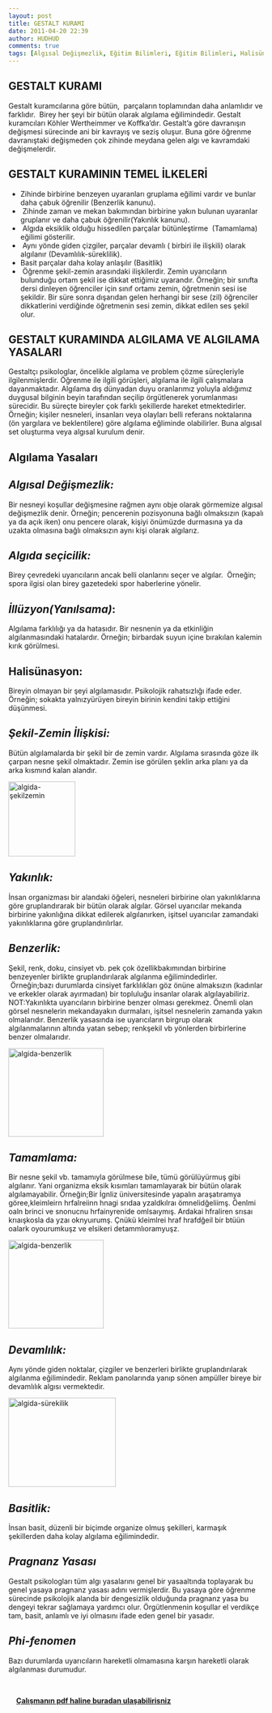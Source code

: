 ```yaml
---
layout: post
title: GESTALT KURAMI
date: 2011-04-20 22:39
author: HUDHUD
comments: true
tags: [Algısal Değişmezlik, Eğitim Bilimleri, Eğitim Bilimleri, Halisünasyon, Phi-fenomen, Pragnanz Yasası, Şekil-Zemin İlişkisi]
---
```

<h2><strong>GESTALT KURAMI</strong></h2>
Gestalt kuramcılarına göre bütün,  parçaların toplamından daha anlamlıdır ve farklıdır.  Birey her şeyi bir bütün olarak algılama eğilimindedir. Gestalt kuramcıları Köhler Wertheimmer ve Koffka’dır. Gestalt’a göre davranışın değişmesi sürecinde ani bir kavrayış ve seziş oluşur. Buna göre öğrenme davranıştaki değişmeden çok zihinde meydana gelen algı ve kavramdaki değişmelerdir.
<h2><strong>GESTALT KURAMININ TEMEL İLKELER</strong>İ</h2>
<ul>
	<li>Zihinde birbirine benzeyen uyaranları gruplama eğilimi vardır ve bunlar daha çabuk öğrenilir (Benzerlik kanunu).</li>
	<li> Zihinde zaman ve mekan bakımından birbirine yakın bulunan uyaranlar gruplanır ve daha çabuk öğrenilir(Yakınlık kanunu).</li>
	<li> Algıda eksiklik olduğu hissedilen parçalar bütünleştirme  (Tamamlama) eğilimi gösterilir.</li>
	<li> Aynı yönde giden çizgiler, parçalar devamlı ( birbiri ile ilişkili) olarak algılanır (Devamlılık-süreklilik).</li>
	<li>Basit parçalar daha kolay anlaşılır (Basitlik)</li>
	<li> Öğrenme şekil-zemin arasındaki ilişkilerdir. Zemin uyarıcıların bulunduğu ortam şekil ise dikkat ettiğimiz uyarandır. Örneğin; bir sınıfta dersi dinleyen öğrenciler için sınıf ortamı zemin, öğretmenin sesi ise şekildir. Bir süre sonra dışarıdan gelen herhangi bir sese (zil) öğrenciler dikkatlerini verdiğinde öğretmenin sesi zemin, dikkat edilen ses şekil olur.</li>
</ul>
<h2><strong>GESTALT KURAMINDA ALGILAMA VE ALGILAMA YASALARI</strong></h2>
Gestaltçı psikologlar, öncelikle algılama ve problem çözme süreçleriyle ilgilenmişlerdir. Öğrenme ile ilgili görüşleri, algılama ile ilgili çalışmalara dayanmaktadır. Algılama dış dünyadan duyu oranlarımız yoluyla aldığımız duygusal bilginin beyin tarafından seçilip örgütlenerek yorumlanması sürecidir. Bu süreçte bireyler çok farklı şekillerde hareket etmektedirler. Örneğin; kişiler nesneleri, insanları veya olayları belli referans noktalarına (ön yargılara ve beklentilere) göre algılama eğliminde olabilirler. Buna algısal set oluşturma veya algısal kurulum denir.
<h2><strong>Algılama Yasaları</strong></h2>
<h2><strong>
<em>Algısal Değişmezlik:</em></strong></h2>
Bir nesneyi koşullar değişmesine rağmen aynı obje olarak görmemize algısal değişmezlik denir. Örneğin; pencerenin pozisyonuna bağlı olmaksızın (kapalı ya da açık iken) onu pencere olarak, kişiyi önümüzde durmasına ya da uzakta olmasına bağlı olmaksızın aynı kişi olarak algılarız.
<h2><em><strong>Algıda seçicilik:</strong></em></h2>
Birey çevredeki uyarıcıların ancak belli olanlarını seçer ve algılar.  Örneğin; spora ilgisi olan birey gazetedeki spor haberlerine yönelir.
<h2><em><strong>İllüzyon(Yanılsama)</strong></em>:</h2>
Algılama farklılığı ya da hatasıdır. Bir nesnenin ya da etkinliğin algılanmasındaki hatalardır. Örneğin; birbardak suyun içine bırakılan kalemin kırık görülmesi.
<h2><strong>Halisünasyon: </strong></h2>
Bireyin olmayan bir şeyi algılamasıdır. Psikolojik rahatsızlığı ifade eder. Örneğin; sokakta yalnızyürüyen bireyin birinin kendini takip ettiğini düşünmesi.
<h2><em><strong>Şekil-Zemin İlişkisi: </strong></em></h2>
Bütün algılamalarda bir şekil bir de zemin vardır. Algılama sırasında göze ilk çarpan nesne şekil olmaktadır. Zemin ise görülen şeklin arka planı ya da arka kısmınd kalan alandır.

<a href="http://egitimvaktim.com/gestalt-kurami/algida-sekilzemin" rel="attachment wp-att-8269"><img class="alignnone size-full wp-image-8269" alt="algida-şekilzemin" src="http://egitimvaktim.com/dosyalar/2011/04/algida-şekilzemin.gif" width="132" height="148" /></a>
<h2><em><strong>Yakınlık:</strong></em></h2>
İnsan organizması bir alandaki öğeleri, nesneleri birbirine olan yakınlıklarına göre gruplandırarak bir bütün olarak algılar. Görsel uyarıcılar mekanda birbirine yakınlığına dikkat edilerek algılanırken, işitsel uyarıcılar zamandaki yakınlıklarına göre gruplandırılırlar.
<h2><em><strong>Benzerlik:</strong></em></h2>
Şekil, renk, doku, cinsiyet vb. pek çok özellikbakımından birbirine benzeyenler birlikte gruplandırılarak algılanma eğilimindedirler.  Örneğin;bazı durumlarda cinsiyet farklılıkları göz önüne almaksızın (kadınlar ve erkekler olarak ayırmadan) bir topluluğu insanlar olarak algılayabiliriz. NOT:Yakınlıkta uyarıcıların birbirine benzer olması gerekmez. Önemli olan görsel nesnelerin mekandayakın durmaları, işitsel nesnelerin zamanda yakın olmalarıdır. Benzerlik yasasında ise uyarıcıların birgrup olarak algılanmalarının altında yatan sebep; renkşekil vb yönlerden birbirlerine benzer olmalarıdır.

<a href="http://egitimvaktim.com/gestalt-kurami/algida-benzerlik" rel="attachment wp-att-8270"><img class="alignnone size-full wp-image-8270" alt="algida-benzerlik" src="http://egitimvaktim.com/dosyalar/2011/04/algida-benzerlik.png" width="188" height="175" /></a>
<h2><em><strong>Tamamlama:</strong></em></h2>
Bir nesne şekil vb. tamamıyla görülmese bile, tümü görülüyürmuş gibi algılanır. Yani organizma eksik kısımları tamamlayarak bir bütün olarak algılamayabilir. Örneğin;Bir İgnliz üniversitesinde yapalın araşatıramya göree,kleimleirn hrfalreiinn hnagi srıdaa yzaldkılraı ömnelidğeliimş. Öenlmi oaln brinci ve snonucnu hrfainyrenide omlsaıymış. Ardakai hfraliren srısaı krıaışkosla da yzaı oknyuırumş. Çnükü kleimlrei hraf hrafdğeil bir btüün oalark oyourumkuşz ve elsikeri detammlıoramyuşz.

<a href="http://egitimvaktim.com/gestalt-kurami/algida-benzerlik-2" rel="attachment wp-att-8271"><img class="alignnone size-full wp-image-8271" alt="algida-benzerlik" src="http://egitimvaktim.com/dosyalar/2011/04/algida-benzerlik1.png" width="188" height="175" /></a>
<h2><em><strong>Devamlılık: </strong></em></h2>
Aynı yönde giden noktalar, çizgiler ve benzerleri birlikte gruplandırılarak algılanma eğilimindedir. Reklam panolarında yanıp sönen ampüller bireye bir devamlılık algısı vermektedir.

<a href="http://egitimvaktim.com/gestalt-kurami/algida-surekilik" rel="attachment wp-att-8272"><img class="alignnone size-full wp-image-8272" alt="algida-sürekilik" src="http://egitimvaktim.com/dosyalar/2011/04/algida-sürekilik.jpg" width="212" height="176" /></a>
<h2><em><strong>Basitlik:</strong></em></h2>
İnsan basit, düzenli bir biçimde organize olmuş şekilleri, karmaşık şekillerden daha kolay algılama eğilimindedir.
<h2><em><strong>Pragnanz Yasası</strong></em></h2>
Gestalt psikologları tüm algı yasalarını genel bir yasaaltında toplayarak bu genel yasaya pragnanz yasası adını vermişlerdir. Bu yasaya göre öğrenme sürecinde psikolojik alanda bir dengesizlik olduğunda pragnanz yasa bu dengeyi tekrar sağlamaya yardımcı olur. Örgütlenmenin koşullar el verdikçe tam, basit, anlamlı ve iyi olmasını ifade eden genel bir yasadır.
<h2><em><strong>Phi-fenomen</strong></em></h2>
Bazı durumlarda uyarıcıların hareketli olmamasına karşın hareketli olarak algılanması durumudur.

&nbsp;
<div class="vurgu1">
<p class="not"><strong><a href="http://egitimvaktim.com/dosyalar/2011/12/pf-pdf-icon.gif"><img class="alignnone size-full wp-image-1207" title="pf-pdf-icon" alt="" src="http://egitimvaktim.com/dosyalar/2011/12/pf-pdf-icon.gif" width="12" height="12" /></a> <a href="http://www.egitimvaktim.com/dosyalar/2011/04/GESTALT_-KURAMi.pdf" target="_blank">Çalışmanın pdf haline buradan ulaşabilirisniz</a></strong></p>

</div>
